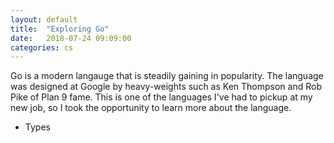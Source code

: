```yaml
---
layout: default
title:  "Exploring Go"
date:   2018-07-24 09:09:00
categories: cs
---
```


Go is a modern langauge that is steadily gaining in popularity. The language was designed at Google by heavy-weights such as Ken Thompson
and Rob Pike of Plan 9 fame. This is one of the languages I've had to pickup at my new job, so I took the opportunity to learn more about 
the language.

  * Types
 
